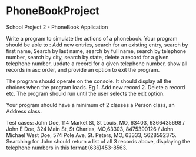 # PhoneBookProject
School Project 2 - PhoneBook Application

Write a program to simulate the actions of a phonebook. Your program should be able to : Add new entries, search for an existing entry, search by first name, Search by last name, search by full name, search by telephone number, search by city, search by state, delete a record for a given telephone number, update a record for a given telephone number, show all records in asc order, and provide an option to exit the program.

The program should operate on the console. It should display all the choices when the program loads.  Eg 1. Add new record  2. Delete a record  etc. The program should run until the user selects the exit option.

Your program should have a minimum of 2 classes a Person class, an Address  class.

Test cases: John Doe, 114 Market St, St Louis, MO, 63403, 6366435698 / John E Doe, 324 Main St, St Charles, MO,63303, 8475390126  / John Michael West Doe, 574 Pole Ave, St. Peters, MO, 63333, 5628592375.  Searching for John should return a list of all 3 records above, displaying the telephone numbers in this format (636)453-8563.
